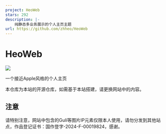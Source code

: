 ```yaml
---
project: HeoWeb
stars: 292
description: |-
    纯静态多业务展示的个人主页主题
url: https://github.com/zhheo/HeoWeb
---
```


# HeoWeb

![](/img/cover.webp)

一个接近Apple风格的个人主页

本仓库为本站的开源仓库，如需基于本站搭建，请更换网站中的内容。

## 注意

请特别注意，网站中包含的Guli等图片IP元素仅限本人使用，请勿分发到其他站点，作品登记证书：国作登字-2024-F-00019824，感谢。


